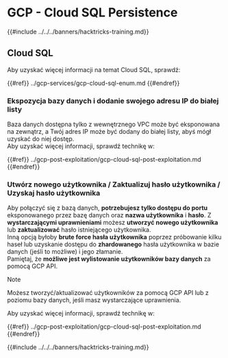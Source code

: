 # GCP - Cloud SQL Persistence

{{#include ../../../banners/hacktricks-training.md}}

## Cloud SQL

Aby uzyskać więcej informacji na temat Cloud SQL, sprawdź:

{{#ref}}
../gcp-services/gcp-cloud-sql-enum.md
{{#endref}}

### Ekspozycja bazy danych i dodanie swojego adresu IP do białej listy

Baza danych dostępna tylko z wewnętrznego VPC może być eksponowana na zewnątrz, a Twój adres IP może być dodany do białej listy, abyś mógł uzyskać do niej dostęp.\
Aby uzyskać więcej informacji, sprawdź technikę w:

{{#ref}}
../gcp-post-exploitation/gcp-cloud-sql-post-exploitation.md
{{#endref}}

### Utwórz nowego użytkownika / Zaktualizuj hasło użytkownika / Uzyskaj hasło użytkownika

Aby połączyć się z bazą danych, **potrzebujesz tylko dostępu do portu** eksponowanego przez bazę danych oraz **nazwa użytkownika** i **hasło**. Z **wystarczającymi uprawnieniami** możesz **utworzyć nowego użytkownika** lub **zaktualizować** hasło istniejącego użytkownika.\
Inną opcją byłoby **brute force hasła użytkownika** poprzez próbowanie kilku haseł lub uzyskanie dostępu do **zhardowanego** hasła użytkownika w bazie danych (jeśli to możliwe) i jego złamanie.\
Pamiętaj, że **możliwe jest wylistowanie użytkowników bazy danych** za pomocą GCP API.

> [!NOTE]
> Możesz tworzyć/aktualizować użytkowników za pomocą GCP API lub z poziomu bazy danych, jeśli masz wystarczające uprawnienia.

Aby uzyskać więcej informacji, sprawdź technikę w:

{{#ref}}
../gcp-post-exploitation/gcp-cloud-sql-post-exploitation.md
{{#endref}}

{{#include ../../../banners/hacktricks-training.md}}
